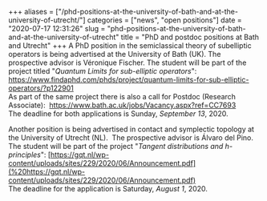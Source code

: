 +++
aliases = ["/phd-positions-at-the-university-of-bath-and-at-the-university-of-utrecht/"]
categories = ["news", "open positions"]
date = "2020-07-17 12:31:26"
slug = "phd-positions-at-the-university-of-bath-and-at-the-university-of-utrecht"
title = "PhD and postdoc positions at Bath and Utrecht"
+++
A PhD position in the semiclassical theory of subelliptic operators is
being advertised at the University of Bath (UK). The prospective advisor
is Véronique Fischer. The student will be part of the project titled
"*Quantum Limits for sub-elliptic operators*":  
<https://www.findaphd.com/phds/project/quantum-limits-for-sub-elliptic-operators/?p122901>  
As part of the same project there is also a call for Postdoc (Research
Associate):  <https://www.bath.ac.uk/jobs/Vacancy.aspx?ref=CC7693>  
The deadline for both applications is Sunday, *September 13*, 2020.

Another position is being advertised in contact and symplectic topology
at the University of Utrecht (NL).  The prospective advisor is Álvaro
del Pino. The student will be part of the project "*Tangent
distributions and h-principles*":
[https://gqt.nl/wp-content/uploads/sites/229/2020/06/Announcement.pdf](%20https://gqt.nl/wp-content/uploads/sites/229/2020/06/Announcement.pdf)  
The deadline for the application is Saturday, *August 1*, 2020.
